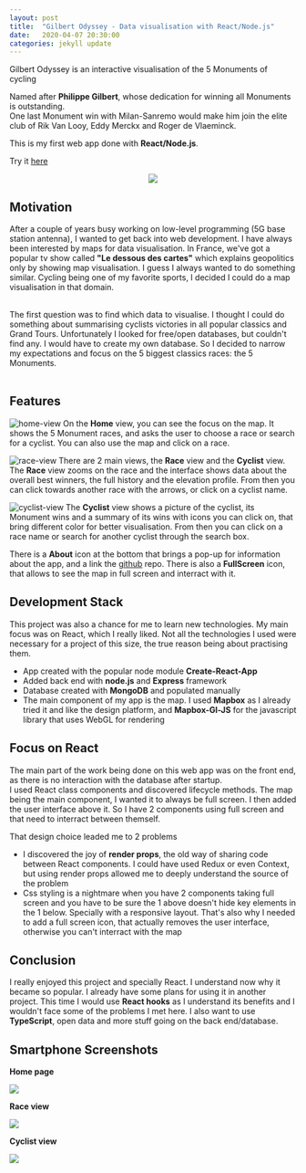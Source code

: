 ```yaml
---
layout: post
title:  "Gilbert Odyssey - Data visualisation with React/Node.js"
date:   2020-04-07 20:30:00
categories: jekyll update
---
```


Gilbert Odyssey is an interactive visualisation of the 5 Monuments of cycling<br/>

Named after **Philippe Gilbert**, whose dedication for winning all Monuments is outstanding.<br/>
One last Monument win with Milan-Sanremo would make him join the elite club of Rik Van Looy, 
Eddy Merckx and Roger de Vlaeminck.<br/>

This is my first web app done with **React/Node.js**.

Try it [here](http://www.gilbertodyssey.com)

<p align="center">
<img src="https://github.com/florianmainguy/florianmainguy.github.io/blob/master/assets/gilbert-odyssey/gilbert-odyssey.gif?raw=true">
</p>

## Motivation

After a couple of years busy working on low-level programming (5G base station antenna), I wanted to get back into 
web development. I have always been interested by maps for data visualisation. In France, we've got a popular tv show 
called **"Le dessous des cartes"** which explains geopolitics only by showing map visualisation. I guess I always wanted to 
do something similar. Cycling being one of my favorite sports, I decided I could do a map visualisation in that domain.
<br/><br/>

The first question was to find which data to visualise. I thought I could do something about summarising cyclists victories in 
all popular classics and Grand Tours. Unfortunately I looked for free/open databases, but couldn't find any. I would have to create my own database. So I decided to narrow my expectations and focus on the 5 biggest classics races: the 5 Monuments.
<br/><br/>

## Features

![home-view](https://github.com/florianmainguy/florianmainguy.github.io/blob/master/assets/gilbert-odyssey/Home-laptop.png?raw=true)
On the **Home** view, you can see the focus on the map. It shows the 5 Monument races, and asks the user to choose a race or search for a cyclist. You can also use the map and click on a race.

![race-view](https://github.com/florianmainguy/florianmainguy.github.io/blob/master/assets/gilbert-odyssey/Race2-laptop.png?raw=true)
There are 2 main views, the **Race** view and the **Cyclist** view. The **Race** view zooms on the race and the interface shows data about the overall best winners, the full history and the elevation profile. From then you can click towards another race with the arrows, or click on a cyclist name.

![cyclist-view](https://github.com/florianmainguy/florianmainguy.github.io/blob/master/assets/gilbert-odyssey/Cyclist-laptop.png?raw=true)
The **Cyclist** view shows a picture of the cyclist, its Monument wins and a summary of its wins with icons you can click on, that bring different color for better visualisation. From then you can click on a race name or search for another cyclist through the search box.

There is a **About** icon at the bottom that brings a pop-up for information about the app, and a link the [github](https://github.com/florianmainguy/gilbert-odyssey) repo.
There is also a **FullScreen** icon, that allows to see the map in full screen and interract with it.

## Development Stack

This project was also a chance for me to learn new technologies. My main focus was on React, which I really liked. Not all the technologies I used were necessary for a project of this size, the true reason being about practising them.
- App created with the popular node module **Create-React-App**
- Added back end with **node.js** and **Express** framework
- Database created with **MongoDB** and populated manually
- The main component of my app is the map. I used **Mapbox** as I already tried it and like the design platform, and **Mapbox-Gl-JS** for the javascript library that uses WebGL for rendering

## Focus on React

The main part of the work being done on this web app was on the front end, as there is no interaction with the database after startup.<br/>
I used React class components and discovered lifecycle methods. The map being the main component, I wanted it to always be full screen. I then added the user interface above it. So I have 2 components using full screen and that need to interract between themself.

That design choice leaded me to 2 problems
- I discovered the joy of **render props**, the old way of sharing code between React components. I could have used Redux or even Context, but using render props allowed me to deeply understand the source of the problem
- Css styling is a nightmare when you have 2 components taking full screen and you have to be sure the 1 above doesn't hide key elements in the 1 below. Specially with a responsive layout. That's also why I needed to add a full screen icon, that actually removes the user interface, otherwise you can't interract with the map

## Conclusion

I really enjoyed this project and specially React. I understand now why it became so popular. I already have some plans for using it in another project. This time I would use **React hooks** as I understand its benefits and I wouldn't face some of the problems I met here. I also want to use **TypeScript**, open data and more stuff going on the back end/database.

## Smartphone Screenshots
**Home page**
<div class="wraptocenter">
<img src="https://github.com/florianmainguy/florianmainguy.github.io/blob/master/assets/gilbert-odyssey/Home-smartphone.png?raw=true" style="min-width:0;max-width:100%;box-shadow:0">
</div>

**Race view**
<div class="wraptocenter">
<img src="https://github.com/florianmainguy/florianmainguy.github.io/blob/master/assets/gilbert-odyssey/Race-smartphone.png?raw=true" style="min-width:0;max-width:100%;box-shadow:0">
</div>

**Cyclist view**
<div class="wraptocenter">
<img src="https://github.com/florianmainguy/florianmainguy.github.io/blob/master/assets/gilbert-odyssey/Cyclist-smartphone.png?raw=true" style="min-width:0;max-width:100%;box-shadow:0">
</div>